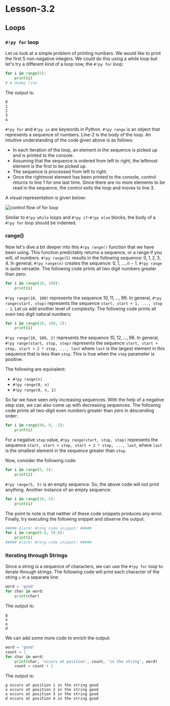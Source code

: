 # Lesson-3.2

## Loops

### `#!py for` loop

Let us look at a simple problem of printing numbers. We would like to print the first 5 non-negative integers. We could do this using a while loop but let's try a different kind of a loop now, the `#!py for` loop:

```python linenums="1"
for i in range(5):
    print(i)
# A dummy line
```

The output is:

```
0
1
2
3
4
```

`#!py for` and `#!py in` are keywords in Python. `#!py range` is an object that represents a sequence of numbers. Line-2 is the body of the loop. An intuitive understanding of the code given above is as follows:

- In each iteration of the loop, an element *in* the sequence is picked up and is printed to the console.
- Assuming that the sequence is ordered from left to right, the leftmost element is the first to be picked up.
- The sequence is processed from left to right.
- Once the rightmost element has been printed to the console, control returns to line 1 for one last time. Since there are no more elements to be read in the sequence, the control exits the loop and moves to line 3.

A visual representation is given below:

![control flow of for loop](../assets/images/img-018.png)

Similar to `#!py while` loops and `#!py if`-`#!py else` blocks, the body of a `#!py for` loop should be indented.



### range()

Now let's dive a bit deeper into this `#!py range()` function that we have been using. This function predictably returns a sequence, or a range if you will, of numbers. `#!py range(5)` results in the following sequence: $0, 1, 2, 3, 4$. In general, `#!py range(n)` creates the sequence:  $0, 1, ..., n - 1$. `#!py range` is quite versatile. The following code prints all two digit numbers greater than zero:

```python linenums="1"
for i in range(10, 100):
    print(i)
```

`#!py range(10, 100)` represents the sequence $10, 11, ..., 99$. In general, `#!py range(start, stop)` represents the sequence `start, start + 1, ..., stop - 1`. Let us add another level of complexity. The following code prints all even two digit natural numbers:

```python linenums="1"
for i in range(10, 100, 2):
    print(i)
```

`#!py range(10, 100, 2)` represents the sequence $10, 12, ..., 98$. In general, `#!py range(start, stop, step)` represents the sequence `start, start + step, start + 2 * step, ..., last` where `last` is the largest element in this sequence that is less than `stop`. This is true when the `step` parameter is positive.

The following are equivalent:

- `#!py range(n)`
- `#!py range(0, n)`
- `#!py range(0, n, 1)`

So far we have seen only increasing sequences. With the help of a negative step size, we can also come up with decreasing sequences. The following code prints all two-digit even numbers greater than zero in descending order:

```python linenums="1"
for i in range(98, 9, -2):
    print(i)
```

For a negative `step` value, `#!py range(start, stop, step)` represents the sequence `start, start + step, start + 2 * step, ..., last`, where `last` is the smallest element in the sequence greater than `stop`.

Now, consider the following code:

```python linenums="1"
for i in range(5, 5):
    print(i)
```

`#!py range(5, 5)` is an empty sequence. So, the above code will not print anything. Another instance of an empty sequence:

```python linenums="1"
for i in range(10, 5):
    print(i)
```

The point to note is that neither of these code snippets produces any error. Finally, try executing the following snippet and observe the output.

```python linenums="1"
##### Alarm! Wrong code snippet! #####
for i in range(0.0, 10.0):
    print(i)
##### Alarm! Wrong code snippet! #####
```



### Iterating through Strings

Since a string is a sequence of characters, we can use the `#!py for` loop to iterate through strings. The following code will print each character of the string `x` in a separate line:

```python linenums="1"
word = 'good'
for char in word:
    print(char)
```

The output is:

```
g
o
o
d
```

We can add some more code to enrich the output:

```python linenums="1"
word = 'good'
count = 1
for char in word:
    print(char, 'occurs at position', count, 'in the string', word)
    count = count + 1
```

The output is:

```
g occurs at position 1 in the string good
o occurs at position 2 in the string good
o occurs at position 3 in the string good
d occurs at position 4 in the string good
```



